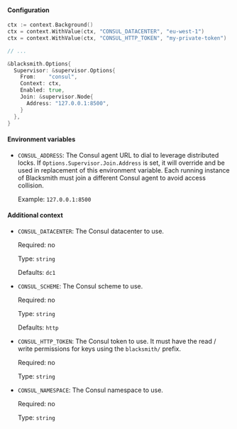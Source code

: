 #### Configuration

```go
ctx := context.Background()
ctx = context.WithValue(ctx, "CONSUL_DATACENTER", "eu-west-1")
ctx = context.WithValue(ctx, "CONSUL_HTTP_TOKEN", "my-private-token")

// ...

&blacksmith.Options{
  Supervisor: &supervisor.Options{
    From:    "consul",
    Context: ctx,
    Enabled: true,
    Join: &supervisor.Node{
      Address: "127.0.0.1:8500",
    }
  },
}
```

#### Environment variables

- `CONSUL_ADDRESS`: The Consul agent URL to dial to leverage distributed locks.
  If `Options.Supervisor.Join.Address` is set, it will override and be used in
  replacement of this environment variable. Each running instance of Blacksmith
  must join a different Consul agent to avoid access collision.

  Example: `127.0.0.1:8500`


#### Additional context

- `CONSUL_DATACENTER`: The Consul datacenter to use.

  Required: no

  Type: `string`

  Defaults: `dc1`

- `CONSUL_SCHEME`: The Consul scheme to use.

  Required: no

  Type: `string`

  Defaults: `http`

- `CONSUL_HTTP_TOKEN`: The Consul token to use. It must have the read / write
  permissions for keys using the `blacksmith/` prefix.

  Required: no

  Type: `string`

- `CONSUL_NAMESPACE`: The Consul namespace to use.

  Required: no

  Type: `string`

